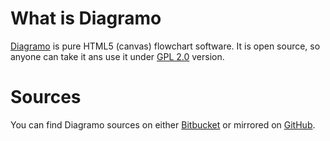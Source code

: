 What is Diagramo
================

[Diagramo](http://diagramo.com "Diagramo") is  pure HTML5 (canvas) flowchart software. It is open source, so anyone can take it
ans use it under [GPL 2.0](http://www.gnu.org/licenses/gpl-2.0.html) version.


Sources
=======
You can find Diagramo sources on either [Bitbucket](https://bitbucket.org/scriptoid/diagramo "Diagramo on Bitbucket") 
or mirrored on [GitHub](https://github.com/alexgheorghiu/diagramo.git "Diagramo on Git").


